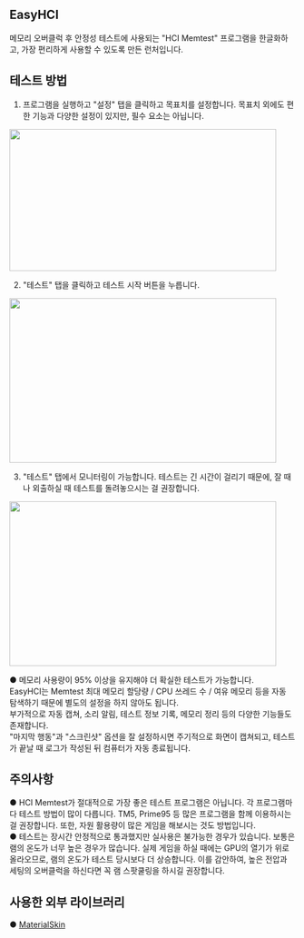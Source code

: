## EasyHCI  
  메모리 오버클럭 후 안정성 테스트에 사용되는 "HCI Memtest" 프로그램을 한글화하고, 가장 편리하게 사용할 수 있도록 만든 런처입니다.  
  
  
## 테스트 방법  
  1. 프로그램을 실행하고 "설정" 탭을 클릭하고 목표치를 설정합니다. 
     목표치 외에도 편한 기능과 다양한 설정이 있지만, 필수 요소는 아닙니다.
  <img src="https://user-images.githubusercontent.com/74810045/159886082-3a8b84e8-1cce-461e-bdd0-82e333620239.png"  width="470" height="250">  
    
    
  2. "테스트" 탭을 클릭하고 테스트 시작 버튼을 누릅니다.
  <img src="https://user-images.githubusercontent.com/74810045/159885823-b1c0b38f-530d-448e-b92b-1a49247f4c6a.png"  width="470" height="290">  
    
    
  3. "테스트" 탭에서 모니터링이 가능합니다. 테스트는 긴 시간이 걸리기 때문에, 잘 때나 외출하실 때 테스트를 돌려놓으시는 걸 권장합니다.  
  <img src="https://user-images.githubusercontent.com/74810045/160308135-a5f8f3f5-ee60-4e0a-b587-ae18505185e9.jpg"  width="470" height="290">  
    
    
    
  ● 메모리 사용량이 95% 이상을 유지해야 더 확실한 테스트가 가능합니다.  
    EasyHCI는 Memtest 최대 메모리 할당량 / CPU 쓰레드 수 / 여유 메모리 등을 자동 탐색하기 때문에 별도의 설정을 하지 않아도 됩니다.  
    부가적으로 자동 캡쳐, 소리 알림, 테스트 정보 기록, 메모리 정리 등의 다양한 기능들도 존재합니다.  
    "마지막 행동"과 "스크린샷" 옵션을 잘 설정하시면 주기적으로 화면이 캡쳐되고, 테스트가 끝날 때 로그가 작성된 뒤 컴퓨터가 자동 종료됩니다.  
    
    
## 주의사항
  ● HCI Memtest가 절대적으로 가장 좋은 테스트 프로그램은 아닙니다. 각 프로그램마다 테스트 방법이 많이 다릅니다. TM5, Prime95 등 많은 프로그램을 함께 이용하시는걸 권장합니다. 또한, 자원 활용량이 많은 게임을 해보시는 것도 방법입니다.  
  ● 테스트는 장시간 안정적으로 통과했지만 실사용은 불가능한 경우가 있습니다. 보통은 램의 온도가 너무 높은 경우가 많습니다. 실제 게임을 하실 때에는 GPU의 열기가 위로 올라오므로, 램의 온도가 테스트 당시보다 더 상승합니다. 이를 감안하여, 높은 전압과 세팅의 오버클럭을 하신다면 꼭 램 스팟쿨링을 하시길 권장합니다.  
    
    
## 사용한 외부 라이브러리  
  ● [MaterialSkin](https://github.com/IgnaceMaes/MaterialSkin)
